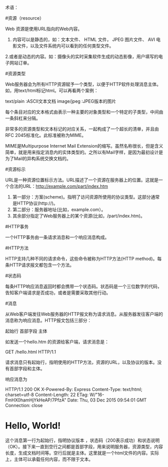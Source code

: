 术语：

#资源（resource）

Web 资源是使用URL指向的Web内容。
1. 内容可以是静态的，如：文本文件、 HTML 文件， JPEG 图片文件、 AVI 电影文件，以及文件系统内可以看到的任何类型文件。

2.或者是动态的内容。如：摄像头的实时采集软件生成的动态影像，用户填写的电子网站订单。


#资源类型

Web服务器会为所有HTTP资源赋予一个类型，以便于HTTP软件处理消息主体。如，用text/html标记html。可以再看两个案例：

text/plain :ASCII文本文档
image/jpeg :JPEG版本的图片

每个条目对应的文本格式由表示一种主要的对象类型和一个特定的子类型，中间由一条斜杠来分隔。

非常多的资源类型和文本标记的对应关系，一起构成了一个超长的清单，并且由RFC 2045标准化。此标准被称为MIME。

MIME是Multipurpose Internet Mail Extension的缩写。虽然名称很长，但是含义简单，就是用来指定消息内的实体类型的。之所以有Mail字样，是因为最初设计是为了Mail的异构系统交换文档的。

#资源标示 

URL是一种资源位置标示方法。URL描述了一个资源在服务器上的位置。这就是一个合法的URL：http://example.com/part/index.htm

1. 第一部分：方案(scheme)。指明了访问资源所使用的协议类型。这部分通常是HTTP协议(http://)。
2. 第二部分：服务器地址(比如，example.com）。
3. 其余部分指定了Web服务器上的某个资源(比如，/part/index.htm)。

#HTTP事务 

一个HTTP事务由一条请求消息和一个响应消息构成。

#HTTP方法

HTTP支持几种不同的请求命令，这些命令被称为HTTP方法(HTTP method)。每条HTTP请求报文都包含一个方法。

#状态码

每条HTTP响应消息返回时都会携带一个状态码。状态码是一个三位数字的代码，告知客户端请求是否成功，或者是需要采取其他行动。

#消息

从Web客户端发往Web服务器的HTTP报文称为请求消息。从服务器发往客户端的消息称为响应消息。HTTP报文包括三部分：

起始行
首部字段
主体

如发送一个hello.htm 的资源给客户端，请求消息是：

GET /hello.html HTTP/1.1

请求消息只有起始行，指明使用的HTTP方法，资源的URL，以及协议的版本。没有首部字段和主体。

响应消息为

HTTP/1.1 200 OK
X-Powered-By: Express
Content-Type: text/html; charset=utf-8
Content-Length: 22
ETag: W/"16-FmHX0hamHjYkHeAP/7PfzA"
Date: Thu, 03 Dec 2015 09:54:01 GMT
Connection: close

<h1>Hello, World!</h1>

这个消息第一行为起始行，指明协议版本 ，状态码（200表示成功）和状态说明（OK）。接下来一直到空行之间都是首部字段，用来说明服务器，资源类型，内容长度，生成文档时间等。空行后就是主体。这里就是一个html文件的内容。实际上，主体可以承载任何内容，而不限于文本。

